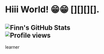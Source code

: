 # Hiii World! 😁😁 [][][][].

![Finn's GitHub Stats](https://github-readme-stats.vercel.app/api?username=zuckclaw&show_icons=true&theme=tokyonight)<br>
![Profile views](https://komarev.com/ghpvc/?username=zuckclaw&color=blue)
-
learner


<!--
**zuckclaw/zuckclaw** is a ✨ _special_ ✨ repository because its `README.md` (this file) appears on your GitHub profile.

Here are some ideas to get you started:

- 🔭 I’m currently working on ...
- 🌱 I’m currently learning ...
- 👯 I’m looking to collaborate on ...
- 🤔 I’m looking for help with ...
- 💬 Ask me about ...
- 📫 How to reach me: ...
- 😄 Pronouns: ...
- ⚡ Fun fact: ...
-->
